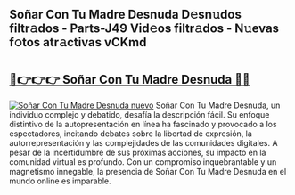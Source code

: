 ## Soñar Con Tu Madre Desnuda D𝚎sn𝚞dos filtr𝚊dos - Parts-J49 Vid𝚎os filtr𝚊dos - N𝚞evas f𝚘tos atr𝚊ctivas vCKmd

# <h2><a href="http://mba1ndl.tromn.icu/?c=So%c3%b1ar+Con+Tu+Madre+Desnuda">🔗👉👉👉 Soñar Con Tu Madre Desnuda 🔗🔗</a></h2>

[![Soñar Con Tu Madre Desnuda nuevo](https://i.imgur.com/pEAQMta.gif)](http://mba1ndl.tromn.icu/?c=So%c3%b1ar+Con+Tu+Madre+Desnuda)
Soñar Con Tu Madre Desnuda, un individuo complejo y debatido, desafía la descripción fácil. Su enfoque distintivo de la autopresentación en línea ha fascinado y provocado a los espectadores, incitando debates sobre la libertad de expresión, la autorrepresentación y las complejidades de las comunidades digitales. A pesar de la incertidumbre de sus próximas acciones, su impacto en la comunidad virtual es profundo. Con un compromiso inquebrantable y un magnetismo innegable, la presencia de Soñar Con Tu Madre Desnuda en el mundo online es imparable.
